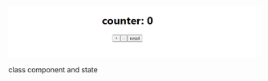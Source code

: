 ![capture](https://github.com/lpln25/Node.js-course/blob/master/Counter/image/capture%20webApp.png)

class component and state
